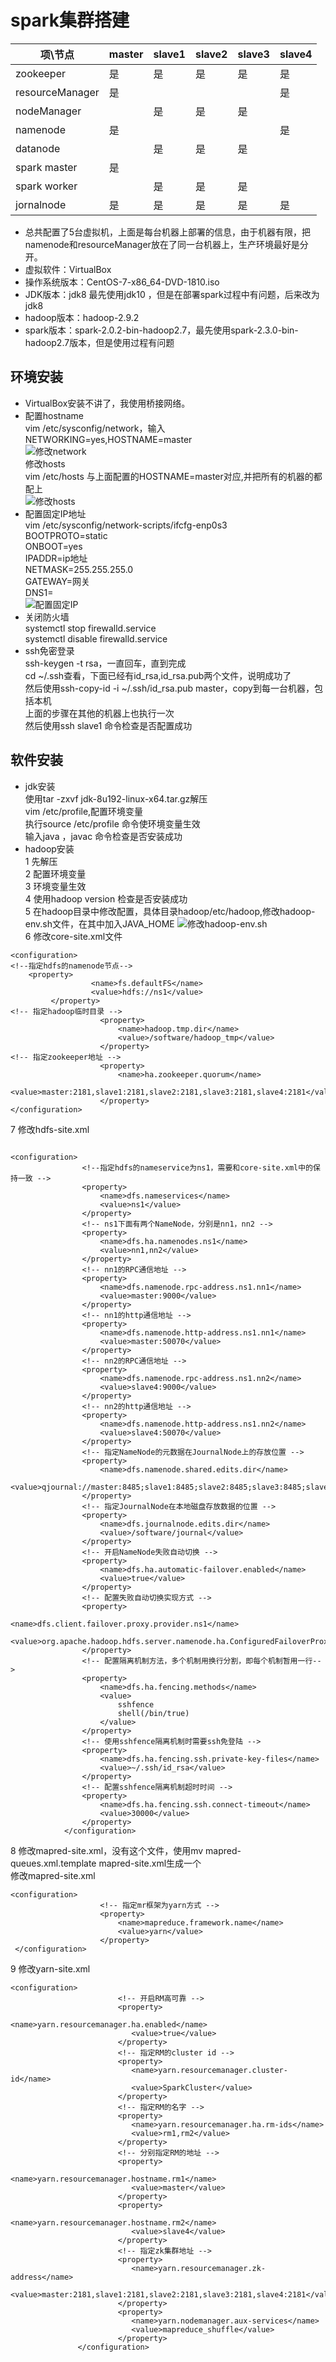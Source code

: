 
# spark集群搭建 <br>

项\节点|master|slave1|slave2|slave3|slave4
-|-|-|-|-|-
zookeeper|是|是|是|是|是
resourceManager|是| | | |是
nodeManager| |是|是|是| 
namenode|是| | | |是| 
datanode| |是|是|是| 
spark master|是| | | | 
spark worker| |是|是|是| 
jornalnode|是|是|是|是|是| 

* 总共配置了5台虚拟机，上面是每台机器上部署的信息，由于机器有限，把namenode和resourceManager放在了同一台机器上，生产环境最好是分开。  
* 虚拟软件：VirtualBox  
* 操作系统版本：CentOS-7-x86_64-DVD-1810.iso  
* JDK版本：jdk8 最先使用jdk10 ，但是在部署spark过程中有问题，后来改为jdk8  
* hadoop版本：hadoop-2.9.2  
* spark版本：spark-2.0.2-bin-hadoop2.7，最先使用spark-2.3.0-bin-hadoop2.7版本，但是使用过程有问题  


## 环境安装  
* VirtualBox安装不讲了，我使用桥接网络。  
* 配置hostname  
vim /etc/sysconfig/network，输入NETWORKING=yes,HOSTNAME=master  
![修改network](doc/修改network.png)  
修改hosts  
vim /etc/hosts  与上面配置的HOSTNAME=master对应,并把所有的机器的都配上  
![修改hosts](doc/修改hosts.png)  
* 配置固定IP地址  
vim /etc/sysconfig/network-scripts/ifcfg-enp0s3  
BOOTPROTO=static  
ONBOOT=yes  
IPADDR=ip地址  
NETMASK=255.255.255.0  
GATEWAY=网关  
DNS1=  
![配置固定IP](doc/配置固定IP.png)  
* 关闭防火墙  
systemctl stop firewalld.service  
systemctl disable firewalld.service  
* ssh免密登录  
ssh-keygen -t rsa，一直回车，直到完成  
cd ~/.ssh查看，下面已经有id_rsa,id_rsa.pub两个文件，说明成功了  
然后使用ssh-copy-id -i ~/.ssh/id_rsa.pub master，copy到每一台机器，包括本机  
上面的步骤在其他的机器上也执行一次  
然后使用ssh slave1 命令检查是否配置成功  

## 软件安装  
* jdk安装  
使用tar -zxvf jdk-8u192-linux-x64.tar.gz解压  
vim /etc/profile,配置环境变量  
执行source /etc/profile 命令使环境变量生效  
输入java ，javac 命令检查是否安装成功  
* hadoop安装  
1 先解压  
2 配置环境变量  
3 环境变量生效  
4 使用hadoop version 检查是否安装成功  
5 在hadoop目录中修改配置，具体目录hadoop/etc/hadoop,修改hadoop-env.sh文件，在其中加入JAVA_HOME
![修改hadoop-env.sh](doc/hadoop-env.png)  
6 修改core-site.xml文件  
```
<configuration>
<!--指定hdfs的namenode节点-->
	<property>
                  <name>fs.defaultFS</name>
                  <value>hdfs://ns1</value>
         </property>
<!-- 指定hadoop临时目录 -->
                    <property>
                        <name>hadoop.tmp.dir</name>
                        <value>/software/hadoop_tmp</value>
                    </property>
<!-- 指定zookeeper地址 -->
                    <property>
                        <name>ha.zookeeper.quorum</name>
                        <value>master:2181,slave1:2181,slave2:2181,slave3:2181,slave4:2181</value>
                    </property>
</configuration>

```  
7 修改hdfs-site.xml  
```

<configuration>
                <!--指定hdfs的nameservice为ns1，需要和core-site.xml中的保持一致 -->
                <property>
                    <name>dfs.nameservices</name>
                    <value>ns1</value>
                </property>
                <!-- ns1下面有两个NameNode，分别是nn1，nn2 -->
                <property>
                    <name>dfs.ha.namenodes.ns1</name>
                    <value>nn1,nn2</value>
                </property>
                <!-- nn1的RPC通信地址 -->
                <property>
                    <name>dfs.namenode.rpc-address.ns1.nn1</name>
                    <value>master:9000</value>
                </property>
                <!-- nn1的http通信地址 -->
                <property>
                    <name>dfs.namenode.http-address.ns1.nn1</name>
                    <value>master:50070</value>
                </property>
                <!-- nn2的RPC通信地址 -->
                <property>
                    <name>dfs.namenode.rpc-address.ns1.nn2</name>
                    <value>slave4:9000</value>
                </property>
                <!-- nn2的http通信地址 -->
                <property>
                    <name>dfs.namenode.http-address.ns1.nn2</name>
                    <value>slave4:50070</value>
                </property>
                <!-- 指定NameNode的元数据在JournalNode上的存放位置 -->
                <property>
                    <name>dfs.namenode.shared.edits.dir</name>
                    <value>qjournal://master:8485;slave1:8485;slave2:8485;slave3:8485;slave4:8485/ns1</value>
                </property>
                <!-- 指定JournalNode在本地磁盘存放数据的位置 -->
                <property>
                    <name>dfs.journalnode.edits.dir</name>
                    <value>/software/journal</value>
                </property>
                <!-- 开启NameNode失败自动切换 -->
                <property>
                    <name>dfs.ha.automatic-failover.enabled</name>
                    <value>true</value>
                </property>
                <!-- 配置失败自动切换实现方式 -->
                <property>
                    <name>dfs.client.failover.proxy.provider.ns1</name>
                    <value>org.apache.hadoop.hdfs.server.namenode.ha.ConfiguredFailoverProxyProvider</value>
                </property>
                <!-- 配置隔离机制方法，多个机制用换行分割，即每个机制暂用一行-->
                <property>
                    <name>dfs.ha.fencing.methods</name>
                    <value>
                        sshfence
                        shell(/bin/true)
                    </value>
                </property>
                <!-- 使用sshfence隔离机制时需要ssh免登陆 -->
                <property>
                    <name>dfs.ha.fencing.ssh.private-key-files</name>
                    <value>~/.ssh/id_rsa</value>
                </property>
                <!-- 配置sshfence隔离机制超时时间 -->
                <property>
                    <name>dfs.ha.fencing.ssh.connect-timeout</name>
                    <value>30000</value>
                </property>
            </configuration>

```

8 修改mapred-site.xml，没有这个文件，使用mv mapred-queues.xml.template mapred-site.xml生成一个  
修改mapred-site.xml
```
<configuration>
                    <!-- 指定mr框架为yarn方式 -->
                    <property>
                        <name>mapreduce.framework.name</name>
                        <value>yarn</value>
                    </property>
 </configuration>

```
9 修改yarn-site.xml  
```
<configuration>
                        <!-- 开启RM高可靠 -->
                        <property>
                           <name>yarn.resourcemanager.ha.enabled</name>
                           <value>true</value>
                        </property>
                        <!-- 指定RM的cluster id -->
                        <property>
                           <name>yarn.resourcemanager.cluster-id</name>
                           <value>SparkCluster</value>
                        </property>
                        <!-- 指定RM的名字 -->
                        <property>
                           <name>yarn.resourcemanager.ha.rm-ids</name>
                           <value>rm1,rm2</value>
                        </property>
                        <!-- 分别指定RM的地址 -->
                        <property>
                           <name>yarn.resourcemanager.hostname.rm1</name>
                           <value>master</value>
                        </property>
                        <property>
                           <name>yarn.resourcemanager.hostname.rm2</name>
                           <value>slave4</value>
                        </property>
                        <!-- 指定zk集群地址 -->
                        <property>
                           <name>yarn.resourcemanager.zk-address</name>
                           <value>master:2181,slave1:2181,slave2:2181,slave3:2181,slave4:2181</value>
                        </property>
                        <property>
                           <name>yarn.nodemanager.aux-services</name>
                           <value>mapreduce_shuffle</value>
                        </property>
               </configuration>

```





